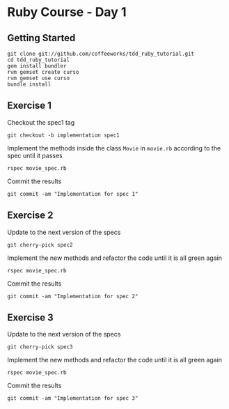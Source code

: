 # Ruby Course - Day 1

## Getting Started

    git clone git://github.com/coffeeworks/tdd_ruby_tutorial.git
    cd tdd_ruby_tutorial
    gem install bundler
    rvm gemset create curso
    rvm gemset use curso
    bundle install

## Exercise 1

Checkout the spec1 tag

    git checkout -b implementation spec1

Implement the methods inside the class `Movie` in `movie.rb` according to the spec until it passes

    rspec movie_spec.rb

Commit the results

    git commit -am "Implementation for spec 1"

## Exercise 2

Update to the next version of the specs

    git cherry-pick spec2

Implement the new methods and refactor the code until it is all green again

    rspec movie_spec.rb

Commit the results

    git commit -am "Implementation for spec 2"

## Exercise 3

Update to the next version of the specs

    git cherry-pick spec3

Implement the new methods and refactor the code until it is all green again

    rspec movie_spec.rb

Commit the results

    git commit -am "Implementation for spec 3"

